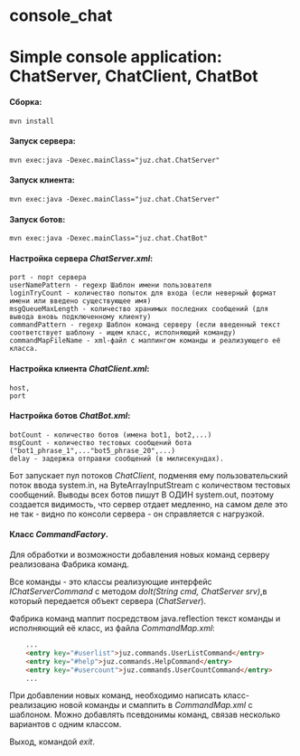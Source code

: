 # console_chat
Simple console application: ChatServer, ChatClient, ChatBot
====
#### Сборка:
    mvn install


#### Запуск сервера:
    mvn exec:java -Dexec.mainClass="juz.chat.ChatServer"

#### Запуск клиента:
    mvn exec:java -Dexec.mainClass="juz.chat.ChatServer"

#### Запуск ботов:
    mvn exec:java -Dexec.mainClass="juz.chat.ChatBot"

#### Настройка сервера *ChatServer.xml*:
    port - порт сервера
    userNamePattern - regexp Шаблон имени пользователя
    loginTryCount - количество попыток для входа (если неверный формат имени или введено существующее имя)
    msgQueueMaxLength - количество хранимых последних сообщений (для вывода вновь подключенному клиенту)
    commandPattern - regexp Шаблон команд серверу (если введенный текст соответствует шаблону - ищем класс, исполняющий команду)
    commandMapFileName - xml-файл с маппингом команды и реализующего её класса.

#### Настройка клиента *ChatClient.xml*:
    host, 
    port

#### Настройка ботов *ChatBot.xml*:
    botCount - количество ботов (имена bot1, bot2,...)
    msgCount - количество тестовых сообщений бота ("bot1_phrase_1",..."bot5_phrase_20",...)
    delay - задержка отправки сообщений (в милисекундах).

Бот запускает пул потоков *ChatClient*, подменяя ему пользовательский поток ввода system.in, на ByteArrayInputStream с количеством тестовых сообщений.
Выводы всех ботов пишут В ОДИН system.out, 
поэтому создается видимость, что сервер отдает медленно, на самом деле это не так - видно по консоли сервера - он справляется с нагрузкой.

#### Класс *CommandFactory*.

Для обработки и возможности добавления новых команд серверу реализована Фабрика команд.

Все команды - это классы реализующие интерфейс *IChatServerCommand* 
с методом *doIt(String cmd, ChatServer srv)*,в который передается объект сервера (*ChatServer*).

Фабрика команд маппит посредством java.reflection текст команды и исполняющий её класс,
из файла *CommandMap.xml*:
```html
    ...
    <entry key="#userlist">juz.commands.UserListCommand</entry>
    <entry key="#help">juz.commands.HelpCommand</entry>
    <entry key="#usercount">juz.commands.UserCountCommand</entry>
    ...
```    
При добавлении новых команд, необходимо написать класс-реализацию новой команды и смаппить в  *CommandMap.xml* с шаблоном.
Можно добавлять псевдонимы команд, связав несколько вариантов с одним классом.

Выход, командой *exit*.
